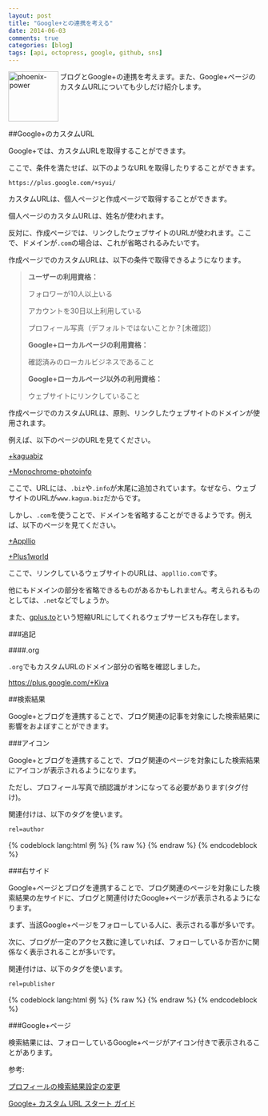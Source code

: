 ```yaml
---
layout: post
title: "Google+との連携を考える"
date: 2014-06-03
comments: true
categories: [blog]
tags: [api, octopress, google, github, sns]
---
```



<img src="{{ root_url }}/images/more.png" alt="phoenix-power" align="left" width="100" height="100">ブログとGoogle+の連携を考えます。また、Google+ページのカスタムURLについても少しだけ紹介します。<!--more--><br clear="all">


##Google+のカスタムURL

Google+では、カスタムURLを取得することができます。

ここで、条件を満たせば、以下のようなURLを取得したりすることができます。

`https://plus.google.com/+syui/`

カスタムURLは、個人ページと作成ページで取得することができます。

個人ページのカスタムURLは、姓名が使われます。

反対に、作成ページでは、リンクしたウェブサイトのURLが使われます。ここで、ドメインが`.com`の場合は、これが省略されるみたいです。

作成ページでのカスタムURLは、以下の条件で取得できるようになります。

> **ユーザーの利用資格：**
>
>   フォロワーが10人以上いる
>
>   アカウントを30日以上利用している
>
>   プロフィール写真（デフォルトではないことか？[未確認]）
>
> **Google+ローカルページの利用資格：**
>
> 確認済みのローカルビジネスであること
>
> **Google+ローカルページ以外の利用資格：**
>
> ウェブサイトにリンクしていること


作成ページでのカスタムURLは、原則、リンクしたウェブサイトのドメインが使用されます。

例えば、以下のページのURLを見てください。

<a href="https://plus.google.com/+kaguabiz/" target="_blank">+kaguabiz</a>

<a href="https://plus.google.com/+Monochrome-photoinfo/" target="_blank">+Monochrome-photoinfo</a>

ここで、URLには、`.biz`や`.info`が末尾に追加されています。なぜなら、ウェブサイトのURLが`www.kagua.biz`だからです。

しかし、`.com`を使うことで、ドメインを省略することができるようです。例えば、以下のページを見てください。

<a href="https://plus.google.com/+Appllio/" target="_blank">+Appllio</a>

<a href="https://plus.google.com/+Plus1world/" target="_blank">+Plus1world</a>

ここで、リンクしているウェブサイトのURLは、`appllio.com`です。

他にもドメインの部分を省略できるものがあるかもしれません。考えられるものとしては、`.net`などでしょうか。

また、[gplus.to](http://gplus.to/)という短縮URLにしてくれるウェブサービスも存在します。


###追記

####.org

`.org`でもカスタムURLのドメイン部分の省略を確認しました。

<a href="https://plus.google.com/+Kiva" target="_blank">https://plus.google.com/+Kiva</a>


##検索結果

Google+とブログを連携することで、ブログ関連の記事を対象にした検索結果に影響をおよぼすことができます。


###アイコン

Google+とブログを連携することで、ブログ関連のページを対象にした検索結果にアイコンが表示されるようになります。


ただし、プロフィール写真で顔認識がオンになってる必要があります(タグ付け)。

関連付けは、以下のタグを使います。

`rel=author`

{% codeblock lang:html 例 %}
{% raw %}
<a href="http://syui.github.io/" rel="author"></a>
{% endraw %}
{% endcodeblock %}

###右サイド

Google+ページとブログを連携することで、ブログ関連のページを対象にした検索結果の左サイドに、ブログと関連付けたGoogle+ページが表示されるようになります。


まず、当該Google+ページをフォローしている人に、表示される事が多いです。

次に、ブログが一定のアクセス数に達していれば、フォローしているか否かに関係なく表示されることが多いです。

関連付けは、以下のタグを使います。

`rel=publisher`

{% codeblock lang:html 例 %}
{% raw %}
<a href="http://syui.github.io/" rel="publisher"></a>
{% endraw %}
{% endcodeblock %}

###Google+ページ

検索結果には、フォローしているGoogle+ページがアイコン付きで表示されることがあります。


参考:

<a href="https://support.google.com/plus/answer/1151728?hl=ja" target="_blank">プロフィールの検索結果設定の変更</a>

<a href="https://support.google.com/plus/answer/2676340?hl=ja" target="_blank">Google+ カスタム URL スタート ガイド</a>
